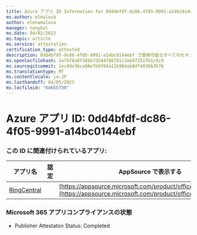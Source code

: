 ```yaml
---
title: Azure アプリ ID Information for 0dd4bfdf-dc86-4f05-9991-a14bc0144ebf
ms.author: elmalova
author: elenamalova
manager: tonybal
ms.date: 04/02/2022
ms.topic: article
ms.service: attestation
certification_type: attested
description: 0dd4bfdf-dc86-4f05-9991-a14bc0144ebf で使用可能なすべてのセキュリティとコンプライアンス情報。
ms.openlocfilehash: 2a7bf0a8f38bb7d244f60781c3ab97351fb1c9c9
ms.sourcegitcommit: 1ec89e36ca96efb9704a11b904ab84f4030b3578
ms.translationtype: MT
ms.contentlocale: ja-JP
ms.lasthandoff: 04/05/2022
ms.locfileid: "64655730"
---
```

# <a name="azure-app-id-0dd4bfdf-dc86-4f05-9991-a14bc0144ebf"></a>Azure アプリ ID: 0dd4bfdf-dc86-4f05-9991-a14bc0144ebf


### <a name="apps-associated-with-this-id"></a>この ID に関連付けられているアプリ:
| **アプリ名** | **認定** | **AppSource で表示する** |
|--------------|---------------|-----------------------|
| [RingCentral](../forward/WA200000135.md) |  | [https://appsource.microsoft.com/product/office/WA200000135](https://appsource.microsoft.com/product/office/WA200000135) |

### <a name="microsoft-365-app-compliance-status"></a>Microsoft 365 アプリコンプライアンスの状態
- Publisher Attestaton Status: Completed
